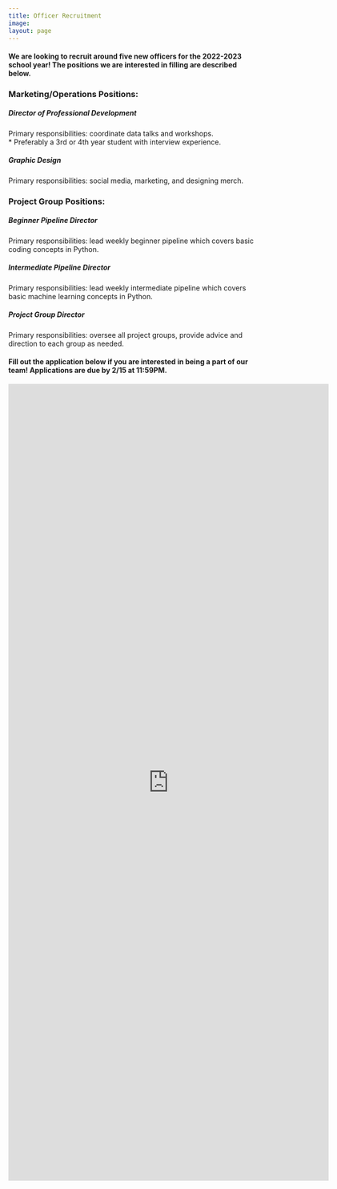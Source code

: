 ```yaml
---
title: Officer Recruitment
image:
layout: page
---
```



#### We are looking to recruit around five new officers for the 2022-2023 school year! The positions we are interested in filling are described below.

### Marketing/Operations Positions:

##### Director of Professional Development 
Primary responsibilities: coordinate data talks and workshops. <br>
\* Preferably a 3rd or 4th year student with interview experience. 
##### Graphic Design
Primary responsibilities: social media, marketing, and designing merch. 

### Project Group Positions:

##### Beginner Pipeline Director
Primary responsibilities: lead weekly beginner pipeline which covers basic coding concepts in Python.
##### Intermediate Pipeline Director
Primary responsibilities: lead weekly intermediate pipeline which covers basic machine learning concepts in Python.
##### Project Group Director
Primary responsibilities: oversee all project groups, provide advice and direction to each group as needed.


#### Fill out the application below if you are interested in being a part of our team! Applications are due by 2/15 at 11:59PM.

<iframe src="https://docs.google.com/forms/d/e/1FAIpQLSd7WbuP6jdhQPJUf17lRw1OcE4-Ksacf8AGA0rf-uLqaZE6PA/viewform?usp=sf_link" width="640" height="1589" frameborder="0" marginheight="0" marginwidth="0">Loading…</iframe>
